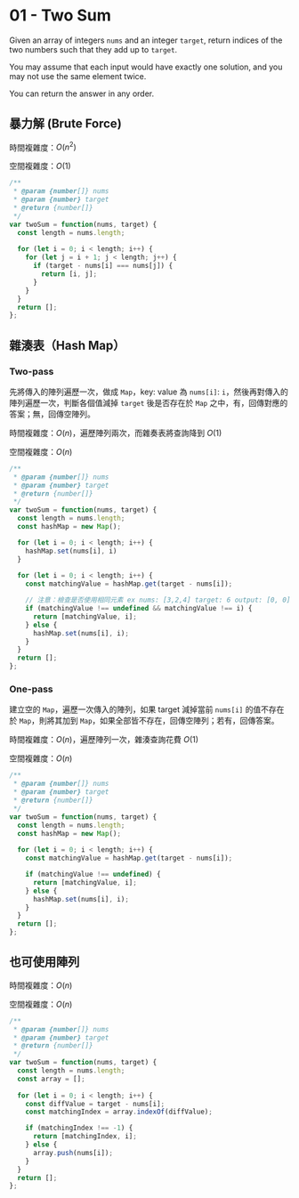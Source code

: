 # 01 - Two Sum

Given an array of integers `nums` and an integer `target`, return indices of the two numbers such that they add up to `target`.

You may assume that each input would have exactly one solution, and you may not use the same element twice.

You can return the answer in any order.

## 暴力解 (Brute Force)

時間複雜度：$O(n^2)$

空間複雜度：$O(1)$

```js
/**
 * @param {number[]} nums
 * @param {number} target
 * @return {number[]}
 */
var twoSum = function(nums, target) {
  const length = nums.length;
  
  for (let i = 0; i < length; i++) {
    for (let j = i + 1; j < length; j++) {
      if (target - nums[i] === nums[j]) {
        return [i, j];
      }
    }
  }
  return [];
};
```

## 雜湊表（Hash Map）

### Two-pass

先將傳入的陣列遍歷一次，做成 `Map`，key: value 為 `nums[i]`: `i`，然後再對傳入的陣列遍歷一次，判斷各個值減掉 `target` 後是否存在於 `Map` 之中，有，回傳對應的答案；無，回傳空陣列。

時間複雜度：$O(n)$，遍歷陣列兩次，而雜奏表將查詢降到 $O(1)$

空間複雜度：$O(n)$

```js
/**
 * @param {number[]} nums
 * @param {number} target
 * @return {number[]}
 */
var twoSum = function(nums, target) {
  const length = nums.length;
  const hashMap = new Map();

  for (let i = 0; i < length; i++) {
    hashMap.set(nums[i], i)
  }
  
  for (let i = 0; i < length; i++) {
    const matchingValue = hashMap.get(target - nums[i]);

    // 注意：檢查是否使用相同元素 ex nums: [3,2,4] target: 6 output: [0, 0]
    if (matchingValue !== undefined && matchingValue !== i) {
      return [matchingValue, i];
    } else {
      hashMap.set(nums[i], i);
    }
  }  
  return [];
};
```

### One-pass

建立空的 `Map`，遍歷一次傳入的陣列，如果 target 減掉當前 `nums[i]` 的值不存在於 `Map`，則將其加到 `Map`，如果全部皆不存在，回傳空陣列；若有，回傳答案。

時間複雜度：$O(n)$，遍歷陣列一次，雜湊查詢花費 $O(1)$

空間複雜度：$O(n)$

```js
/**
 * @param {number[]} nums
 * @param {number} target
 * @return {number[]}
 */
var twoSum = function(nums, target) {
  const length = nums.length;
  const hashMap = new Map();
  
  for (let i = 0; i < length; i++) {
    const matchingValue = hashMap.get(target - nums[i]);

    if (matchingValue !== undefined) {
      return [matchingValue, i];
    } else {
      hashMap.set(nums[i], i);
    }
  }  
  return [];
};
```

## 也可使用陣列

時間複雜度：$O(n)$

空間複雜度：$O(n)$

```js
/**
 * @param {number[]} nums
 * @param {number} target
 * @return {number[]}
 */
var twoSum = function(nums, target) {
  const length = nums.length;
  const array = [];
  
  for (let i = 0; i < length; i++) {
    const diffValue = target - nums[i];
    const matchingIndex = array.indexOf(diffValue);

    if (matchingIndex !== -1) {
      return [matchingIndex, i];
    } else {
      array.push(nums[i]);
    }
  }  
  return [];
};
```
